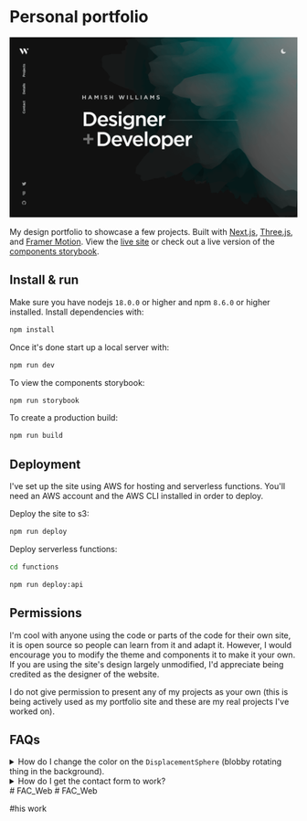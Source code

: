 # Personal portfolio

[![Site preview](/public/site-preview.png)](https://hamishw.com)

My design portfolio to showcase a few projects. Built with [Next.js](https://nextjs.org/), [Three.js](https://threejs.org/), and [Framer Motion](https://www.framer.com/motion/). View the [live site](https://hamishw.com) or check out a live version of the [components storybook](https://storybook.hamishw.com).

## Install & run

Make sure you have nodejs `18.0.0` or higher and npm `8.6.0` or higher installed. Install dependencies with:

```bash
npm install
```

Once it's done start up a local server with:

```bash
npm run dev
```

To view the components storybook:

```bash
npm run storybook
```

To create a production build:

```bash
npm run build
```

## Deployment

I've set up the site using AWS for hosting and serverless functions. You'll need an AWS account and the AWS CLI installed in order to deploy.

Deploy the site to s3:

```bash
npm run deploy
```

Deploy serverless functions:

```bash
cd functions
```

```bash
npm run deploy:api
```

## Permissions

I'm cool with anyone using the code or parts of the code for their own site, it is open source so people can learn from it and adapt it. However, I would encourage you to modify the theme and components it to make it your own. If you are using the site's design largely unmodified, I'd appreciate being credited as the designer of the website.

I do not give permission to present any of my projects as your own (this is being actively used as my portfolio site and these are my real projects I've worked on).

## FAQs

<details>
  <summary>How do I change the color on the <code>DisplacementSphere</code> (blobby rotating thing in the background).</summary>
  
  You'll need to edit the fragment shader. [Check out this issue for more details](https://github.com/HamishMW/portfolio/issues/19#issuecomment-870996615).
</details>

<details>
  <summary>How do I get the contact form to work?</summary>
  
  It's set up using a serverless function with AWS Lambda. You'll need to set up an AWS account and deploy the function. [Refer to this issue for more details](https://github.com/HamishMW/portfolio/issues/21#issuecomment-958727113).
</details>
# FAC_Web
# FAC_Web



#his work
